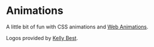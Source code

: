# Animations
A little bit of fun with CSS animations and [Web Animations](https://github.com/web-animations/web-animations-js).

Logos provided by [Kelly Best](http://www.kellybest.me/).
